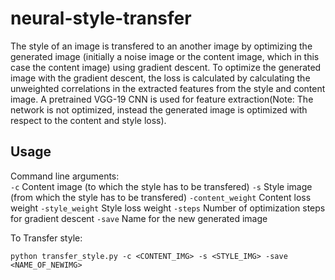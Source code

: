 # neural-style-transfer

The style of an image is transfered to an another image by optimizing the generated image (initially a noise image or the content image, which in this case the content image) using gradient descent. To optimize the generated image with the gradient descent, the loss is calculated by calculating the unweighted correlations in the extracted features from the style and content image. A pretrained VGG-19 CNN is used for feature extraction(Note: The network is not optimized, instead the generated image is optimized with respect to the content and style loss).

## Usage

Command line arguments: <br>
`-c` Content image (to which the style has to be transfered)
`-s` Style image (from which the style has to be transfered)
`-content_weight` Content loss weight
`-style_weight` Style loss weight
`-steps` Number of optimization steps for gradient descent
`-save` Name for the new generated image


To Transfer style:
```
python transfer_style.py -c <CONTENT_IMG> -s <STYLE_IMG> -save <NAME_OF_NEWIMG>

```
